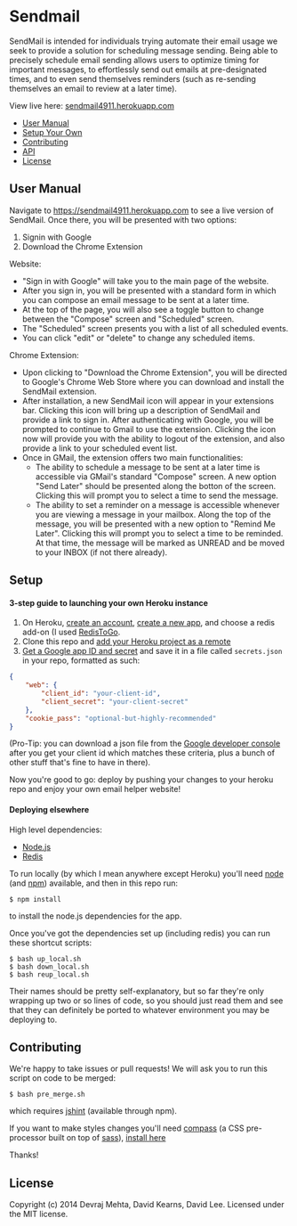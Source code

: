 Sendmail
========

SendMail is intended for individuals trying automate their email usage we seek to provide a solution for scheduling message sending. Being able to precisely schedule email sending allows users to optimize timing for important messages, to effortlessly send out emails at pre-designated times, and to even send themselves reminders (such as re-sending themselves an email to review at a later time).

View live here: [sendmail4911.herokuapp.com](https://sendmail4911.herokuapp.com/)

* [User Manual](#user-manual)
* [Setup Your Own](#setup)
* [Contributing](#contributing)
* [API](#api)
* [License](#license)

## User Manual
Navigate to https://sendmail4911.herokuapp.com to see a live version of SendMail.
Once there, you will be presented with two options:

1. Signin with Google
2. Download the Chrome Extension

Website:
* "Sign in with Google" will take you to the main page of the website.
* After you sign in, you will be presented with a standard form in which you can compose an email message to be sent at a later time. 
* At the top of the page, you will also see a toggle button to change between the "Compose" screen and "Scheduled" screen. 
* The "Scheduled" screen presents you with a list of all scheduled events.
* You can click "edit" or "delete" to change any scheduled items.

Chrome Extension:
* Upon clicking to "Download the Chrome Extension", you will be directed to Google's Chrome Web Store where you can download and install the SendMail extension.
* After installation, a new SendMail icon will appear in your extensions bar. Clicking this icon will bring up a description of SendMail and provide a link to sign in. After authenticating with Google, you will be prompted to continue to Gmail to use the extension. Clicking the icon now will provide you with the ability to logout of the extension, and also provide a link to your scheduled event list.
* Once in GMail, the extension offers two main functionalities:
    * The ability to schedule a message to be sent at a later time is accessible via GMail's standard "Compose" screen. A new option "Send Later" should be presented along the botton of the screen. Clicking this will prompt you to select a time to send the message.
    * The ability to set a reminder on a message is accessible whenever you are viewing a message in your mailbox. Along the top of the message, you will be presented with a new option to "Remind Me Later". Clicking this will prompt you to select a time to be reminded. At that time, the message will be marked as UNREAD and be moved to your INBOX (if not there already).

## Setup

#### 3-step guide to launching your own Heroku instance

1. On Heroku, [create an account](https://signup.heroku.com/signup/dc), [create a new app](https://dashboard.heroku.com/apps), and choose a redis add-on (I used [RedisToGo](https://addons.heroku.com/redistogo).
2. Clone this repo and [add your Heroku project as a remote](https://devcenter.heroku.com/articles/git#creating-a-heroku-remote)
3. [Get a Google app ID and secret](https://developers.google.com/accounts/docs/OAuth2Login#getcredentials) and save it in a file called `secrets.json` in your repo, formatted as such:
```json
{
    "web": {
        "client_id": "your-client-id",
        "client_secret": "your-client-secret"
    },
    "cookie_pass": "optional-but-highly-recommended"
}
```
(Pro-Tip: you can download a json file from the [Google developer console](https://console.developers.google.com/) after you get your client id which matches these criteria, plus a bunch of other stuff that's fine to have in there).

Now you're good to go: deploy by pushing your changes to your heroku repo and enjoy your own email helper website!

#### Deploying elsewhere

High level dependencies:
- [Node.js](http://nodejs.org/download/)
- [Redis](http://redis.io/download)

To run locally (by which I mean anywhere except Heroku) you'll need [node](http://nodejs.org/download/) (and 
[npm](https://github.com/joyent/node/wiki/Installing-Node.js-via-package-manager)) available, and then in this repo run:

    $ npm install
to install the node.js dependencies for the app.

Once you've got the dependencies set up (including redis) you can run these shortcut scripts:
    
    $ bash up_local.sh
    $ bash down_local.sh
    $ bash reup_local.sh
    
Their names should be pretty self-explanatory, but so far they're only wrapping up two or so lines of code, so you should just read them and see that they can definitely be ported to whatever environment you may be deploying to.

## Contributing

We're happy to take issues or pull requests! We will ask you to run this script on code to be merged:

    $ bash pre_merge.sh

which requires [jshint](http://jshint.com/install/) (available through npm).

If you want to make styles changes you'll need [compass](http://compass-style.org/) (a CSS pre-processor built on top of [sass](http://sass-lang.com/)), [install here](http://compass-style.org/install/)

Thanks!

## License
Copyright (c) 2014 Devraj Mehta, David Kearns, David Lee.
Licensed under the MIT license.

